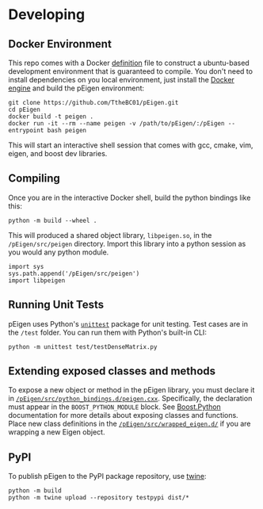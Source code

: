 # Developing

## Docker Environment

This repo comes with a Docker [definition](/Dockerfile) file to construct a ubuntu-based development environment that
is guaranteed to compile. You don't need to install dependencies on you local environment, just install the
[Docker engine](https://www.docker.com/) and build the pEigen environment:

```
git clone https://github.com/TtheBC01/pEigen.git
cd pEigen 
docker build -t peigen .
docker run -it --rm --name peigen -v /path/to/pEigen/:/pEigen --entrypoint bash peigen
```
This will start an interactive shell session that comes with gcc, cmake, vim, eigen, and boost dev libraries. 

## Compiling

Once you are in the interactive Docker shell, build the python bindings like this:

```
python -m build --wheel .
```

This will produced a shared object library, `libpeigen.so`, in the `/pEigen/src/peigen` directory. Import this library into 
a python session as you would any python module.

```
import sys
sys.path.append('/pEigen/src/peigen')
import libpeigen
```
## Running Unit Tests

pEigen uses Python's [`unittest`](https://docs.python.org/3/library/unittest.html#module-unittest) package for unit testing. 
Test cases are in the `/test` folder. You can run them with Python's built-in CLI:

```shell
python -m unittest test/testDenseMatrix.py
```

## Extending exposed classes and methods

To expose a new object or method in the pEigen library, you must declare it in 
[`/pEigen/src/python_bindings.d/peigen.cxx`](/src/python_bindings.d/peigen.cxx). Specifically, the 
declaration must appear in the `BOOST_PYTHON_MODULE` block. See 
[Boost.Python](https://www.boost.org/doc/libs/1_76_0/libs/python/doc/html/tutorial/tutorial/exposing.html) 
documentation for more details about exposing classes and functions. Place new class definitions in the 
[`/pEigen/src/wrapped_eigen.d/`](/src/wrapped_eigen.d) if you are wrapping a new Eigen object. 

## PyPI

To publish pEigen to the PyPI package repository, use [twine](https://twine.readthedocs.io/en/stable/):

```
python -m build
python -m twine upload --repository testpypi dist/*
```